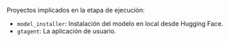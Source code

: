 Proyectos implicados en la etapa de ejecución:  

- `model_installer`: Instalación del modelo en local desde Hugging Face.
- `gtagent`: La aplicación de usuario.


  
